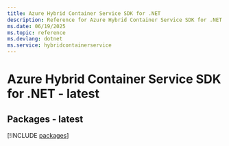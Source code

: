 ```yaml
---
title: Azure Hybrid Container Service SDK for .NET
description: Reference for Azure Hybrid Container Service SDK for .NET
ms.date: 06/19/2025
ms.topic: reference
ms.devlang: dotnet
ms.service: hybridcontainerservice
---
```

# Azure Hybrid Container Service SDK for .NET - latest
## Packages - latest
[!INCLUDE [packages](hybrid-container-service-index.md)]